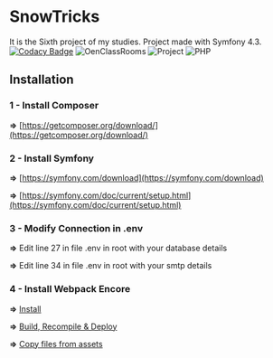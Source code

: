 # SnowTricks

It is the Sixth project of my studies.
Project made with Symfony 4.3.
[![Codacy Badge](https://api.codacy.com/project/badge/Grade/66b7d5e46f7b48e29b175e2d32108505)](https://www.codacy.com/app/MaxiKata/SnowTricks?utm_source=github.com&amp;utm_medium=referral&amp;utm_content=MaxiKata/SnowTricks&amp;utm_campaign=Badge_Grade)
![OenClassRooms](https://img.shields.io/badge/OpenClassRooms-DA_PHP/SF-blue.svg)
![Project](https://img.shields.io/badge/Project-6-blue.svg)
![PHP](https://img.shields.io/badge/Symfony-4.3-blue.svg) 

## Installation
### 1 - Install Composer
**=>** [https://getcomposer.org/download/](https://getcomposer.org/download/)

### 2 - Install Symfony
**=>** [https://symfony.com/download](https://symfony.com/download)

**=>** [https://symfony.com/doc/current/setup.html](https://symfony.com/doc/current/setup.html)

### 3 - Modify Connection in .env
**=>** Edit line 27 in file .env in root with your database details

**=>** Edit line 34 in file .env in root with your smtp details

### 4 - Install Webpack Encore
**=>** [Install](https://symfony.com/doc/current/frontend/encore/installation.html)

**=>** [Build, Recompile & Deploy](https://symfony.com/doc/current/frontend/encore/simple-example.html)

**=>** [Copy files from assets](https://symfony.com/doc/current/frontend/encore/copy-files.html)